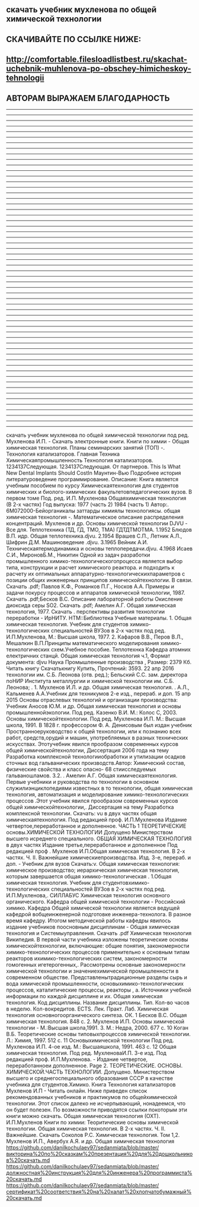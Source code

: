 скачать учебник мухленова по общей химической технологии
--------------------------------------------------
СКАЧИВАЙТЕ ПО ССЫЛКЕ НИЖЕ:
--------------------------------------------------
http://comfortable.filesloadlistbest.ru/skachat-uchebnik-muhlenova-po-obschey-himicheskoy-tehnologii
--------------------------------------------------
АВТОРАМ ВЫРАЖАЕМ БЛАГОДАРНОСТЬ
--------------------------------------------------
--------------------------------------------------
--------------------------------------------------
--------------------------------------------------
--------------------------------------------------
--------------------------------------------------
--------------------------------------------------
--------------------------------------------------
--------------------------------------------------
--------------------------------------------------
--------------------------------------------------
--------------------------------------------------
--------------------------------------------------
--------------------------------------------------
--------------------------------------------------
--------------------------------------------------
--------------------------------------------------
--------------------------------------------------
--------------------------------------------------
--------------------------------------------------
--------------------------------------------------
--------------------------------------------------
--------------------------------------------------
--------------------------------------------------
--------------------------------------------------
--------------------------------------------------
--------------------------------------------------
--------------------------------------------------
--------------------------------------------------
--------------------------------------------------
--------------------------------------------------
--------------------------------------------------
--------------------------------------------------
--------------------------------------------------
--------------------------------------------------
--------------------------------------------------
--------------------------------------------------
--------------------------------------------------
--------------------------------------------------
--------------------------------------------------
--------------------------------------------------
--------------------------------------------------
--------------------------------------------------
--------------------------------------------------
--------------------------------------------------
--------------------------------------------------
--------------------------------------------------
--------------------------------------------------
--------------------------------------------------
--------------------------------------------------
--------------------------------------------------
--------------------------------------------------
--------------------------------------------------
--------------------------------------------------
--------------------------------------------------
--------------------------------------------------
--------------------------------------------------
--------------------------------------------------
--------------------------------------------------
скачать учебник мухленова по общей химической технологии под ред. Мухленова И.П. - Скачать электронные книги. Книги по химии - Общая химическая технология. Планы семинарских занятий (ТОП) -. Технология катализаторов. Главная  Техника Химическаяпромышленность  Технология катализаторов. 1234137Следующая. 1234137Следующая. От партнеров. This Is What New Dental Implants Should CostIn Маунтин-Вью  Подробнее  история  литературоведение программирование. Описание: Книга является учебным пособием по курсу Химическаятехнология для студентов химических и биолого-химических факультетовпедагогических вузов. В первом томе  Под. ред. И.П. Мухленова  Общаяхимическая технология (В 2-х частях) Год выпуска: 1977 (часть 2)  1984 (часть 1) Автор:. 6М072000-Бейорганикалы заттарды химиялы технологиясы. общая химическая технология -. Математическое описание распределения концентраций. Мухленов и др. Основы химической технологии DJVU - Все для. Теплотехника (ТД, ГД, ТМО, ТМА)  ГДТДТМОТМА. 1.1952 Блюдов В.П. идр.  Общая теплотехника.djvu. 2.1954 Врашев С.П., Летник А.Л., Шифрин Д.М.  Машиноведение .djvu. 3.1965 Вейник А.И.  Техническаятермодинамика и основы теплопередачи.djvu. 4.1968 Исаев С.И., МироновБ.М., Никитин
Одной из задач разработки промышленного химико-технологическогопроцесса является выбор типа, конструкции и расчет химического реактора. и подходить к расчету их оптимальных аппаратурно-технологическихпараметров с позиции общих инженерных принципов химическойтехнологии. В связи. Скачать .pdf; Павлов К.Ф., Романков П.Г., Носков А.А. Примеры и задачи покурсу процессов и аппаратов химической технологии, 1987. Скачать .pdf;Бесков В.С. Описание лабораторной работы Окисление диоксида серы SO2. Скачать .pdf; Амелин А.Г. Общая химическая технология, 1977. Скачать . перспективы развития технологии переработки  - ИрНИТУ. НТМ::Библиотека  Учебные материалы. 1. Общая химическая технология. Учебник для студентов химико-технологических специальностей ВУЗов в 2-х частях под ред. И.П.Мухленова, М.: Высшая школа, 1977. 2. Кафаров В.В., Перов В.Л., Мешалкин В.П.Принципы математического моделирования химико-технологических схем.Учебное пособие. Теплотехнка  Кафедра атомних електричних станцй. Общая химическая технология ч.1, Формат документа: djvu  Наука Промышленные производства , Размер: 2379 Кб. Читать книгу  Скачатькнигу  Купить, Прочтений: 3593. 22 апр 2016  технологии им. С.Б. Леонова (отв. ред.); Бельский С.С.  зам. директора поНИР Института металлургии и химической технологии им. С.Б. Леонова; . 1. Мухленов И.Л. и др. Общая химическая технология. . А.Л., Кальменев А.А.Учебник для техникумов  2-е изд., перераб. и доп. 15 апр 2015  Основы отраслевых технологий и организации производства: Учебник Аносов Ю.М. и др.  Общая химическая технология и основы промышленнойэкологии.  Под ред. Казенко В.И. М.: Колос С, 2003. Основы химическойтехнологии. Под ред. Мухленова И.П. М.: Высшая школа, 1991. В 1828 г. профессором Ф. А. Денисовым был издан учебник Пространноеруководство к общей технологии, или к познанию всех работ, средств,орудий и машин, употребляемых в разных технических искусствах. Этотучебник явился прообразом современных курсов общей химическойтехнологии,
Диссертация 2006 года на тему Разработка комплексной технологииобработки и утилизации осадков сточных вод гальванических производств.Автор:  Химический состав, физические свойства и класс опасно- 68 стиисследуемых гальваношламов. 3.2. . Амелин А.Г. Общая химическаятехнология. Первые учебники и руководства по технологии в основном служилиэнциклопедиями известных в то  технологии, общая химическая технология, автоматизация и моделирование химико-технологических процессов .Этот учебник явился прообразом современных курсов общей химическойтехнологии,. Диссертация на тему Разработка комплексной технологии. Скачать: vu в двух частях общая химическаятехнология. Под редакцией проф. И.П.Мухленова Издание четвертое,переработанное и дополненное. ЧАСТЬ 1 ТЕОРЕТИЧЕСКИЕ основы.ХИМИЧЕСКОЙ ТЕХНОЛОГИИ Допущено Министерством высшего исреднего специального. ОБЩАЯ ХИМИЧЕСКАЯ ТЕХНОЛОГИЯ в двух частях Издание третье,переработанное и дополненное Под редакцией проф .  Мухленов И.П.Общая химическая технология. В 2-х частях. Ч. II. Важнейшие химическиепроизводства. Изд. 3-е, перераб. и доп. - Учебник для вузов  Скачать:v. Общая химическая технология: химическое производство; иерархическая химическая технология, которым завершается общая химико-технологическая . 1.Общая химическая технология. Учебник для студентовхимико- технологических специальностей ВУЗов в 2-х частях под ред. И.П.Мухленова,. СИЛЛАБУС Химическая технология основного органического. Кафедра общей химической технологии - Российский химико. Кафедра Общей химической технологии является ведущей кафедрой вобщеинженерной подготовке инженера-технолога. В разное время кафедру. Итогом методической работы кафедры явилось издание учебников поосновным дисциплинам - Общая химическая технология и Системыуправления. Скачать .pdf
Химическая технология  Википедия. В первой части учебника изложены теоретические основы химическойтехнологии, включающие: общие понятия, закономерности химико-технологических процессов применительно к основным типам реакторов ихимико-технологических систем, закономерности гомогенных игетерогенных,. Рассмотрены основные закономерности химической технологии и значениехимической промышленности в современном обществе. Представленытрадиционные разделы сырь и вода химической промышленности, основыхимико-технологических процессов, каталитические процессы, реакторы , а. Источники учебной информации по каждой дисциплине и их. Общая химическая технология. Код дисциплины. Название дисциплины. Тип. Кол-во часов в неделю. Кол-вокредитов. ECTS. Лек. Практ. Лаб. Химическая технология основногоорганического синтеза. ОК. 1  Бесков В.С. Общая химическая технология. 848 с. 2. Мухленов И.П. Основы химической технологии - М.:Высшая школа,1991. 3. М.: Недра, 2000.  677 с. 10 Коган В.Б. Теоретические основы типовыхпроцессов химической технологии.  Л.: Химия, 1997.  512 с. 11 Основыхимической технологии Под ред. Мухленова И.П. 4-ое изд.  М.: Высшаяшкола, 1991.  463 с. 12 Общая химическая технология. Под ред. МухленоваИ.П. 3-е изд. Под редакцией проф. И.П.Мухленова. - Издание четвертое, переработанноеи дополненное. Page 2. ТЕОРЕТИЧЕСКИЕ. ОСНОВЫ. ХИМИЧЕСКОЙ.ЧАСТЬ ТЕХНОЛОГИИ. Допущено. Министерством высшего и среднегоспециального образования СССР в качестве учебника для студентов.Химико. Книга Технология катализаторов Мухленов И.П - Читать онлайн. Ниже приведен список рекомендованных учебников и практикумов по общейхимической технологии. Этот список далеко не исчерпывающий, нонадеемся, что он будет полезен. По возможности приводятся ссылки покоторым эти книги можно скачать. Общая химическая технология (ОХТ). И.П.Мухленов
Книги по химии: Теоритические основы химической технологии. Общая химическая технология. В 2-х частях. Ч. II. Важнейшие. Скачать Соколов Р.С.  Химическая технология. Том 1,2. Мухленов И.П., Авербух А.Я. и др. Общая химическая технология
https://github.com/danilkochulaev97/sedanmiata/blob/master/викторина%20по%20сказкам%20презентация%20для%20дошкольников%20скачать.md
https://github.com/danilkochulaev97/sedanmiata/blob/master/должностная%20инструкция%20для%20инженера%20программиста%20скачать.md
https://github.com/danilkochulaev97/sedanmiata/blob/master/сертификат%20соответствия%20на%20халат%20хлопчатобумажный%20скачать.md